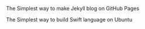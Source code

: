 The Simplest way to make Jekyll blog on GitHub Pages

The Simplest way to build Swift language on Ubuntu

  